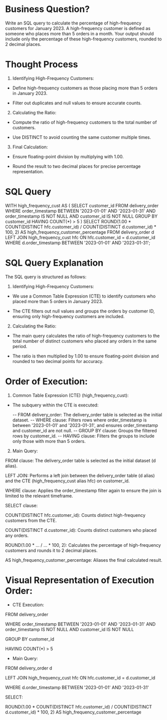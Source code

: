 # Business Question?
Write an SQL query to calculate the percentage of high-frequency customers for January 2023. A high-frequency customer is defined as someone who places more than 5 orders in a month. Your output should include only the percentage of these high-frequency customers, rounded to 2 decimal places.

# Thought Process
1. Identifying High-Frequency Customers:

- Define high-frequency customers as those placing more than 5 orders in January 2023.

- Filter out duplicates and null values to ensure accurate counts.

2. Calculating the Ratio:

- Compute the ratio of high-frequency customers to the total number of customers.

- Use DISTINCT to avoid counting the same customer multiple times.

3. Final Calculation:

- Ensure floating-point division by multiplying with 1.00.

- Round the result to two decimal places for precise percentage representation.

# SQL Query
WITH high_frequency_cust AS (
    SELECT 
        customer_id 
    FROM 
        delivery_order 
    WHERE 
        order_timestamp BETWEEN '2023-01-01' AND '2023-01-31'
        AND order_timestamp IS NOT NULL
        AND customer_id IS NOT NULL
    GROUP BY 
        customer_id 
    HAVING 
        COUNT(*) > 5
)
SELECT 
    ROUND(1.00 * COUNT(DISTINCT hfc.customer_id) / COUNT(DISTINCT d.customer_id) * 100, 2) AS high_frequency_customer_percentage
FROM 
    delivery_order d 
LEFT JOIN 
    high_frequency_cust hfc 
ON 
    hfc.customer_id = d.customer_id 
WHERE 
    d.order_timestamp BETWEEN '2023-01-01' AND '2023-01-31';

# SQL Query Explanation

The SQL query is structured as follows:

1. Identifying High-Frequency Customers:

- We use a Common Table Expression (CTE) to identify customers who placed more than 5 orders in January 2023.
  
- The CTE filters out null values and groups the orders by customer ID, ensuring only high-frequency customers are included.

2. Calculating the Ratio:

- The main query calculates the ratio of high-frequency customers to the total number of distinct customers who placed any orders in the same period.
  
- The ratio is then multiplied by 1.00 to ensure floating-point division and rounded to two decimal points for accuracy.

# Order of Execution:

1. Common Table Expression (CTE) (high_frequency_cust):

- The subquery within the CTE is executed:
  
  -- FROM delivery_order: The delivery_order table is selected as the initial dataset.
  -- WHERE clause: Filters rows where order_timestamp is between '2023-01-01' and '2023-01-31', and ensures order_timestamp and customer_id are not null.
  -- GROUP BY clause: Groups the filtered rows by customer_id.
  -- HAVING clause: Filters the groups to include only those with more than 5 orders.

2. Main Query:

FROM clause: The delivery_order table is selected as the initial dataset (d alias).

LEFT JOIN: Performs a left join between the delivery_order table (d alias) and the CTE (high_frequency_cust alias hfc) on customer_id.

WHERE clause: Applies the order_timestamp filter again to ensure the join is limited to the relevant timeframe.

SELECT clause:

COUNT(DISTINCT hfc.customer_id): Counts distinct high-frequency customers from the CTE.

COUNT(DISTINCT d.customer_id): Counts distinct customers who placed any orders.

ROUND(1.00 * ... / ... * 100, 2): Calculates the percentage of high-frequency customers and rounds it to 2 decimal places.

AS high_frequency_customer_percentage: Aliases the final calculated result.

# Visual Representation of Execution Order:

- CTE Execution:

FROM delivery_order

WHERE order_timestamp BETWEEN '2023-01-01' AND '2023-01-31' AND order_timestamp IS NOT NULL AND customer_id IS NOT NULL

GROUP BY customer_id

HAVING COUNT(*) > 5

- Main Query:

FROM delivery_order d

LEFT JOIN high_frequency_cust hfc ON hfc.customer_id = d.customer_id

WHERE d.order_timestamp BETWEEN '2023-01-01' AND '2023-01-31'

SELECT:

ROUND(1.00 * COUNT(DISTINCT hfc.customer_id) / COUNT(DISTINCT d.customer_id) * 100, 2) AS high_frequency_customer_percentage
